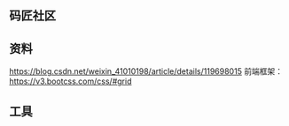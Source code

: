 ## 码匠社区

## 资料
https://blog.csdn.net/weixin_41010198/article/details/119698015
前端框架：https://v3.bootcss.com/css/#grid
## 工具
